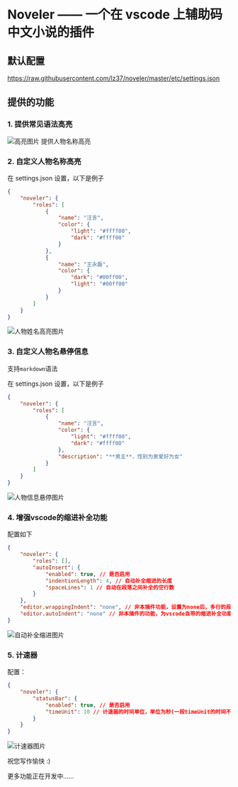 # Noveler —— 一个在 vscode 上辅助码中文小说的插件

## 默认配置

<https://raw.githubusercontent.com/lz37/noveler/master/etc/settings.json>

## 提供的功能

### 1. 提供常见语法高亮

![高亮图片](https://raw.githubusercontent.com/lz37/noveler/master/images/highlight-sample.png)
提供人物名称高亮

### 2. 自定义人物名称高亮

在 settings.json 设置，以下是例子

```json
{
    "noveler": {
        "roles": [
            {
                "name": "汪言",
                "color": {
                    "light": "#ffff00",
                    "dark": "#ffff00"
                }
            },
            {
                "name": "王永磊",
                "color": {
                    "dark": "#00ff00",
                    "light": "#00ff00"
                }
            }
        ]
    }
}
```

![人物姓名高亮图片](https://raw.githubusercontent.com/lz37/noveler/master/images/roles-highlight-sample.png)

### 3. 自定义人物名悬停信息

支持`markdown`语法

在 settings.json 设置，以下是例子

```json
{
    "noveler": {
        "roles": [
            {
                "name": "汪言",
                "color": {
                    "light": "#ffff00",
                    "dark": "#ffff00"
                },
                "description": "**男主**，性别为男爱好为女"
            }
        ]
    }
}
```

![人物信息悬停图片](https://raw.githubusercontent.com/lz37/noveler/master/images/roles-hover-message-sample.png)

### 4. 增强vscode的缩进补全功能

配置如下

```json
{
    "noveler": {
        "roles": [],
        "autoInsert": {
            "enabled": true, // 是否启用
            "indentionLength": 4, // 自动补全缩进的长度
            "spaceLines": 1 // 自动在段落之间补全的空行数
        }
    },
    "editor.wrappingIndent": "none", // 非本插件功能，设置为none后，多行的段落不会共享第一行的缩进
    "editor.autoIndent": "none" // 非本插件的功能，为vscode自带的缩进补全功能，和本插件功能有所冲突，请在两者间进行适当的取舍
}
```

![自动补全缩进图片](https://raw.githubusercontent.com/lz37/noveler/master/images/auto-insert-sample.gif)

### 5. 计速器

配置：

```json
{
    "noveler": {
        "statusBar": {
            "enabled": true, // 是否启用
            "timeUnit": 10 // 计速器的时间单位，单位为秒(一段timeUnit的时间不码字，计速器会停止计时)
        }
    }
}
```

![计速器图片](https://raw.githubusercontent.com/lz37/noveler/master/images/status-bar-sample.gif)

祝您写作愉快 :)

更多功能正在开发中……
